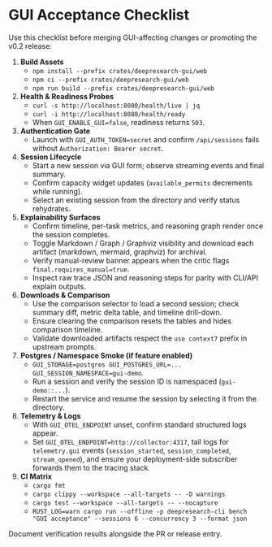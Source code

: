 # GUI Acceptance Checklist

Use this checklist before merging GUI-affecting changes or promoting the v0.2 release:

1. **Build Assets**
   - `npm install --prefix crates/deepresearch-gui/web`
   - `npm ci --prefix crates/deepresearch-gui/web`
   - `npm run build --prefix crates/deepresearch-gui/web`
2. **Health & Readiness Probes**
   - `curl -s http://localhost:8080/health/live | jq`
   - `curl -i http://localhost:8080/health/ready`
   - When `GUI_ENABLE_GUI=false`, readiness returns `503`.
3. **Authentication Gate**
   - Launch with `GUI_AUTH_TOKEN=secret` and confirm `/api/sessions` fails without `Authorization: Bearer secret`.
4. **Session Lifecycle**
   - Start a new session via GUI form; observe streaming events and final summary.
   - Confirm capacity widget updates (`available_permits` decrements while running).
   - Select an existing session from the directory and verify status rehydrates.
5. **Explainability Surfaces**
   - Confirm timeline, per-task metrics, and reasoning graph render once the session completes.
   - Toggle Markdown / Graph / Graphviz visibility and download each artifact (markdown, mermaid, graphviz) for archival.
   - Verify manual-review banner appears when the critic flags `final.requires_manual=true`.
   - Inspect raw trace JSON and reasoning steps for parity with CLI/API explain outputs.
6. **Downloads & Comparison**
   - Use the comparison selector to load a second session; check summary diff, metric delta table, and timeline drill-down.
   - Ensure clearing the comparison resets the tables and hides comparison timeline.
   - Validate downloaded artifacts respect the `use context7` prefix in upstream prompts.
7. **Postgres / Namespace Smoke (if feature enabled)**
   - `GUI_STORAGE=postgres GUI_POSTGRES_URL=... GUI_SESSION_NAMESPACE=gui-demo`.
   - Run a session and verify the session ID is namespaced (`gui-demo::...`).
   - Restart the service and resume the session by selecting it from the directory.
8. **Telemetry & Logs**
   - With `GUI_OTEL_ENDPOINT` unset, confirm standard structured logs appear.
   - Set `GUI_OTEL_ENDPOINT=http://collector:4317`, tail logs for `telemetry.gui` events (`session_started`, `session_completed`, `stream_opened`), and ensure your deployment-side subscriber forwards them to the tracing stack.
9. **CI Matrix**
   - `cargo fmt`
   - `cargo clippy --workspace --all-targets -- -D warnings`
   - `cargo test --workspace --all-targets -- --nocapture`
   - `RUST_LOG=warn cargo run --offline -p deepresearch-cli bench "GUI acceptance" --sessions 6 --concurrency 3 --format json`

Document verification results alongside the PR or release entry.
